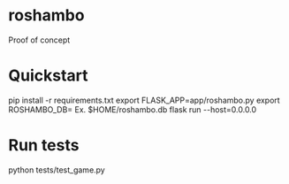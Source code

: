 # roshambo

Proof of concept

# Quickstart

pip install -r requirements.txt
export FLASK_APP=app/roshambo.py
export ROSHAMBO_DB=<path to db> Ex. $HOME/roshambo.db
flask run --host=0.0.0.0

# Run tests

python tests/test_game.py
